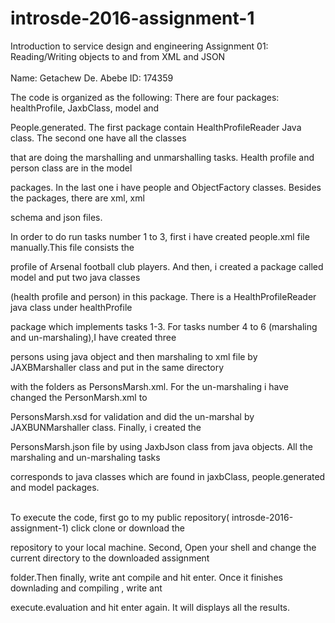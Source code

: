 # introsde-2016-assignment-1

Introduction to service design and engineering Assignment 01: Reading/Writing objects to and from XML and JSON <br /><br />
   Name: Getachew De. Abebe         ID: 174359

The code is organized as the following: There are four packages: healthProfile, JaxbClass, model and 

People.generated. The first package contain HealthProfileReader Java class. The second one have all the classes 

that are doing the marshalling and unmarshalling tasks. Health profile and person class are in the model 

packages. In the last one i have people and ObjectFactory classes. Besides the packages, there are xml, xml 

schema and json files.

In order to do run tasks number 1 to 3, first i have created people.xml file manually.This file consists the 

profile of Arsenal football club players. And then, i created a package called model and put two java classes

(health profile and person) in this package. There is a HealthProfileReader java class under healthProfile 

package which implements tasks 1-3. For tasks number 4 to 6 (marshaling and un-marshaling),I have created three 

persons using java object and then marshaling to xml file by JAXBMarshaller class and put in the same directory 

with the folders as PersonsMarsh.xml. For the un-marshaling i have changed the PersonMarsh.xml to 

PersonsMarsh.xsd for validation and did the un-marshal by JAXBUNMarshaller class. Finally, i created the 

PersonsMarsh.json file by using JaxbJson class from java objects. All the marshaling and un-marshaling tasks 

corresponds to java classes which are found in jaxbClass, people.generated and model packages.<br /><br />


To execute the code, first go to my public repository( introsde-2016-assignment-1) click clone or download the 

repository to your local machine. Second, Open your shell and change the current directory to the downloaded assignment 

folder.Then finally, write ant compile and hit enter. Once it finishes downlading and compiling , write ant 

execute.evaluation and hit enter again. It will displays all the results.
